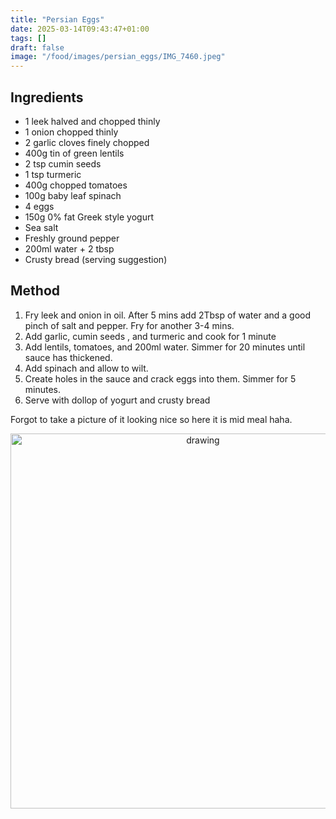 ```yaml
---
title: "Persian Eggs"
date: 2025-03-14T09:43:47+01:00
tags: []
draft: false
image: "/food/images/persian_eggs/IMG_7460.jpeg"
---
```


## Ingredients

* 1 leek halved and chopped thinly
* 1 onion chopped thinly
* 2 garlic cloves finely chopped
* 400g tin of green lentils
* 2 tsp cumin seeds
* 1 tsp turmeric
* 400g chopped tomatoes
* 100g baby leaf spinach
* 4 eggs
* 150g 0% fat Greek style yogurt
* Sea salt
* Freshly ground pepper
* 200ml water + 2 tbsp
* Crusty bread (serving suggestion)

## Method 

1. Fry leek and onion in oil. After 5 mins add 2Tbsp of water and a good pinch of salt and pepper. Fry for another 3-4 mins. 
2. Add garlic, cumin seeds , and turmeric and cook for 1 minute 
3. Add lentils, tomatoes, and 200ml water. Simmer for 20 minutes until sauce has thickened. 
4. Add spinach and allow to wilt. 
5. Create holes in the sauce and crack eggs into them. Simmer for 5 minutes.
6. Serve with dollop of yogurt and crusty bread 



Forgot to take a picture of it looking nice so here it is mid meal haha.

<p align="center"> 
<img src="/food/images/persian_eggs/IMG_7460.jpeg" alt="drawing" width="600"/>
</p>
